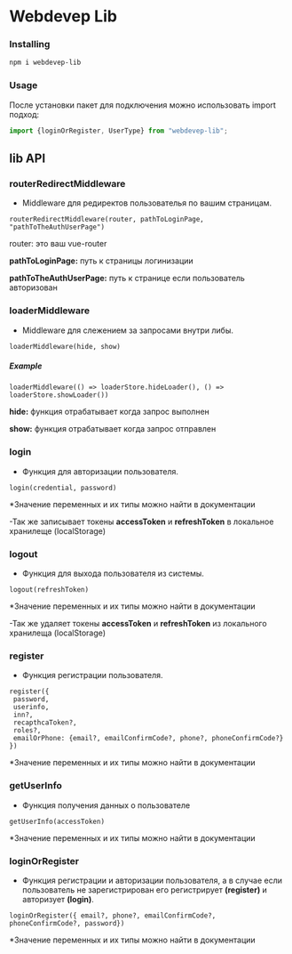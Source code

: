 # Webdevep Lib


### Installing

```bash
npm i webdevep-lib
```

### Usage
После установки пакет для подключения можно использовать import подход:
```javascript
import {loginOrRegister, UserType} from "webdevep-lib";
```

## lib API

### routerRedirectMiddleware
- Middleware для редиректов пользователья по вашим страницам.

```routerRedirectMiddleware(router, pathToLoginPage, "pathToTheAuthUserPage")```

router: это ваш vue-router

**pathToLoginPage:** путь к страницы логинизации

**pathToTheAuthUserPage:** путь к странице если пользователь авторизован


### loaderMiddleware
- Middleware для слежением за запросами внутри либы.

```loaderMiddleware(hide, show)```

##### Example
```loaderMiddleware(() => loaderStore.hideLoader(), () => loaderStore.showLoader())```

**hide:** функция отрабатывает когда запрос выполнен

**show:** функция отрабатывает когда запрос отправлен

### login
- Функция для авторизации пользователя.

```login(credential, password)```

*Значение переменных и их типы можно найти в документации

-Так же записывает токены **accessToken** и **refreshToken** в локальное хранилеще (localStorage)

### logout
- Функция для выхода пользователя из системы.

```logout(refreshToken)```

*Значение переменных и их типы можно найти в документации

-Так же удаляет токены **accessToken** и **refreshToken** из локального хранилеща (localStorage)

### register
- Функция регистрации пользователя.

```
register({
 password, 
 userinfo, 
 inn?, 
 recapthcaToken?, 
 roles?, 
 emailOrPhone: {email?, emailConfirmCode?, phone?, phoneConfirmCode?}
})
```


*Значение переменных и их типы можно найти в документации

### getUserInfo
- Функция получения данных о пользователе

```getUserInfo(accessToken)```

*Значение переменных и их типы можно найти в документации

### loginOrRegister
- Функция регистрации и авторизации пользователя, а в случае если пользователь не зарегистрирован его регистрирует **(register)** и авторизует **(login)**.

```loginOrRegister({ email?, phone?, emailConfirmCode?, phoneConfirmCode?, password})```

*Значение переменных и их типы можно найти в документации
